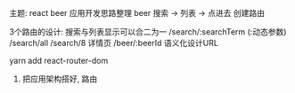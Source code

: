 主题: react beer 应用开发思路整理
 beer 搜索 -> 列表 -> 点进去  创建路由

 3个路由的设计:
 搜索与列表显示可以合二为一 /search/:searchTerm (:动态参数)   /search/all  /search/8
 详情页 /beer/:beerId
 语义化设计URL

yarn add react-router-dom
1. 把应用架构搭好, 路由

